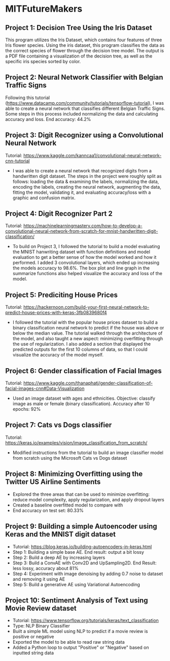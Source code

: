 # MITFutureMakers

## Project 1: Decision Tree Using the Iris Dataset
  This program utilizes the Iris Dataset, which contains four features of three Iris flower species. Using the iris dataset, this program classifies the data as the correct species of flower through the decision tree model. The output is a PDF file containing a visualization of the decision tree, as well as the specific iris species sorted by color. 

## Project 2: Neural Network Classifier with Belgian Traffic Signs
  Following this tutorial (https://www.datacamp.com/community/tutorials/tensorflow-tutorial), I was able to create a neural network that classifies different Belgian Traffic Signs. Some steps in this process included normalizing the data and calculating accuracy and loss. End accuracy: 44.2%
  
## Project 3: Digit Recognizer using a Convolutional Neural Network
Tutorial: https://www.kaggle.com/kanncaa1/convolutional-neural-network-cnn-tutorial
- I was able to create a neural network that recognized digits from a handwritten digit dataset. The steps in the project were roughly split as follows: loading the data & examining the labels, normalizing the data, encoding the labels, creating the neural network, augmenting the data, fitting the model, validating it, and evaluating accuracy/loss with a graphic and confusion matrix.

## Project 4: Digit Recognizer Part 2
Tutorial: https://machinelearningmastery.com/how-to-develop-a-convolutional-neural-network-from-scratch-for-mnist-handwritten-digit-classification/
- To build on Project 3, I followed the tutorial to build a model evaluating the MNIST hanwriting dataset with function definitions and model evaluation to get a better sense of how the model worked and how it performed. I added 3 convolutional layers, which ended up increasing the models accuracy to 98.6%. The box plot and line graph in the summarize functions also helped visualize the accuracy and loss of the model.

## Project 5: Prediciting House Prices
Tutorial: https://hackernoon.com/build-your-first-neural-network-to-predict-house-prices-with-keras-3fb0839680f4
- I followed the tutorial with the popular house prices dataset to build a binary classification neural network to predict if the house was above or below the median value. The tutorial walked through the architecture of the model, and also taught a new aspect: minimizing overfitting through the use of regularization. I also added a section that displayed the predicted outputs for the first 10 columns of data, so that I could visualize the accuracy of the model myself. 

## Project 6: Gender classification of Facial Images
Tutorial: https://www.kaggle.com/thanaphatj/gender-classification-of-facial-images-cnn#Data-Visualization
- Used an image dataset with ages and ethnicities. Objective: classify image as male or female (binary classification). Accuracy after 10 epochs: 92%

## Project 7: Cats vs Dogs classifier
Tutorial: https://keras.io/examples/vision/image_classification_from_scratch/
- Modified instructions from the tutorial to build an image classifier model from scratch using the Microsoft Cats vs Dogs dataset

## Project 8: Minimizing Overfitting using the Twitter US Airline Sentiments
- Explored the three areas that can be used to minimize overfitting: reduce model complexity, apply regularization, and apply dropout layers
- Created a baseline overfitted model to compare with
- End accuracy on test set: 80.33%

## Project 9: Building a simple Autoencoder using Keras and the MNIST digit dataset
- Tutorial: https://blog.keras.io/building-autoencoders-in-keras.html
- Step 1: Building a simple base AE. End result: output a bit lossy
- Step 2: Build a deep AE by increasing layers
- Step 3: Build a ConvAE with Conv2D and UpSampling2D. End Result: less lossy, accuracy about 81%
- Step 4: Experiment with image denoising by adding 0.7 noise to dataset and removing it using AE
- Step 5: Build a generative AE using Variational Autoencoding

## Project 10: Sentiment Analysis of Text using Movie Review dataset
- Tutorial: https://www.tensorflow.org/tutorials/keras/text_classification
- Type: NLP Binary Classifier
- Built a simple ML model using NLP to predict if a movie review is positive or negative
- Exported the model to be able to read raw string data
- Added a Python loop to output "Positive" or "Negative" based on inputted string data
  
